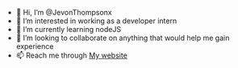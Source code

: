 - 👋 Hi, I’m @JevonThompsonx
- 👀 I’m interested in working as a developer intern
- 🌱 I’m currently learning nodeJS
- 💞️ I’m looking to collaborate on anything that would help me gain experience
- 📫 Reach me through [My website](https://web-dev-jev-blogsite.ue.r.appspot.com/ "Jevon's site")

<!---
JevonThompsonx/JevonThompsonx is a ✨ special ✨ repository because its `README.md` (this file) appears on your GitHub profile.
You can click the Preview link to take a look at your changes.
--->
